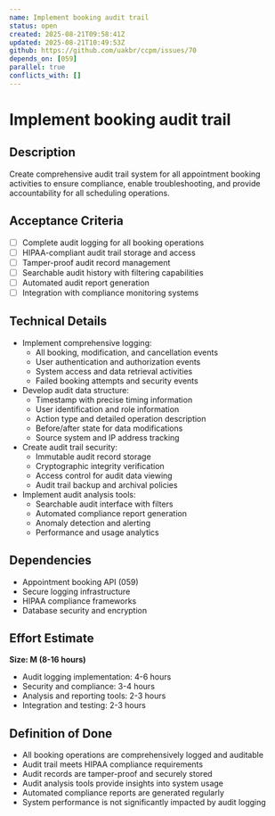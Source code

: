 ```yaml
---
name: Implement booking audit trail
status: open
created: 2025-08-21T09:58:41Z
updated: 2025-08-21T10:49:53Z
github: https://github.com/uakbr/ccpm/issues/70
depends_on: [059]
parallel: true
conflicts_with: []
---
```


# Implement booking audit trail

## Description
Create comprehensive audit trail system for all appointment booking activities to ensure compliance, enable troubleshooting, and provide accountability for all scheduling operations.

## Acceptance Criteria
- [ ] Complete audit logging for all booking operations
- [ ] HIPAA-compliant audit trail storage and access
- [ ] Tamper-proof audit record management
- [ ] Searchable audit history with filtering capabilities
- [ ] Automated audit report generation
- [ ] Integration with compliance monitoring systems

## Technical Details
- Implement comprehensive logging:
  - All booking, modification, and cancellation events
  - User authentication and authorization events
  - System access and data retrieval activities
  - Failed booking attempts and security events
- Develop audit data structure:
  - Timestamp with precise timing information
  - User identification and role information
  - Action type and detailed operation description
  - Before/after state for data modifications
  - Source system and IP address tracking
- Create audit trail security:
  - Immutable audit record storage
  - Cryptographic integrity verification
  - Access control for audit data viewing
  - Audit trail backup and archival policies
- Implement audit analysis tools:
  - Searchable audit interface with filters
  - Automated compliance report generation
  - Anomaly detection and alerting
  - Performance and usage analytics

## Dependencies
- Appointment booking API (059)
- Secure logging infrastructure
- HIPAA compliance frameworks
- Database security and encryption

## Effort Estimate
**Size: M (8-16 hours)**
- Audit logging implementation: 4-6 hours
- Security and compliance: 3-4 hours
- Analysis and reporting tools: 2-3 hours
- Integration and testing: 2-3 hours

## Definition of Done
- All booking operations are comprehensively logged and auditable
- Audit trail meets HIPAA compliance requirements
- Audit records are tamper-proof and securely stored
- Audit analysis tools provide insights into system usage
- Automated compliance reports are generated regularly
- System performance is not significantly impacted by audit logging
